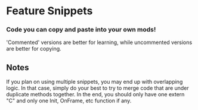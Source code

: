 # Feature Snippets
### Code you can copy and paste into your own mods!

'Commented' versions are better for learning, while uncommented
versions are better for copying.

## Notes
If you plan on using multiple snippets, you may end up with overlapping
logic. In that case, simply do your best to try to merge code that are under duplicate
methods together. In the end, you should only have one extern "C" and only one
Init, OnFrame, etc function if any.
